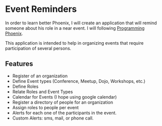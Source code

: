 # Event Reminders

In order to learn better Phoenix, I will create an application that will remind
someone about his role in a near event. I will following [Programming Phoenix](https://pragprog.com/book/phoenix/programming-phoenix).

This application is intended to help in organizing events that
require participation of several persons.

## Features
-  Register of an organization
-  Define Event types (Conference, Meetup, Dojo, Workshops, etc.)
-  Define Roles
-  Relate Roles and Event Types
-  Calendar for Events (I hope using google calendar)
-  Register a directory of people for an organization
-  Assign roles to people per event
-  Alerts for each one of the participants in the event.
-  Custom Alerts: sms, mail, or phone call.